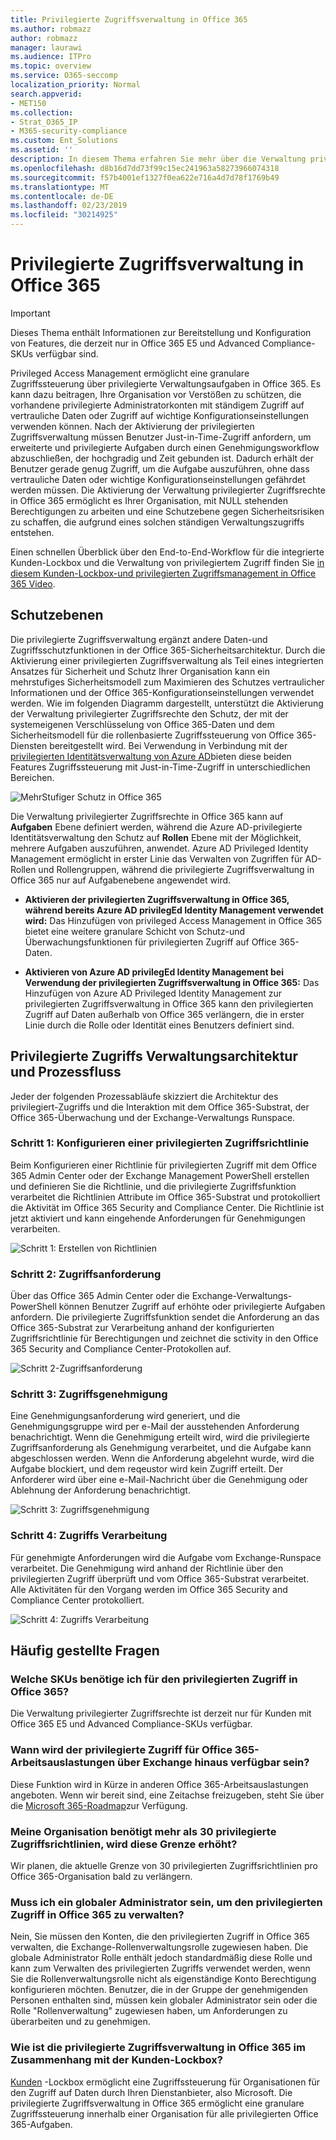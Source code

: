 ```yaml
---
title: Privilegierte Zugriffsverwaltung in Office 365
ms.author: robmazz
author: robmazz
manager: laurawi
ms.audience: ITPro
ms.topic: overview
ms.service: O365-seccomp
localization_priority: Normal
search.appverid:
- MET150
ms.collection:
- Strat_O365_IP
- M365-security-compliance
ms.custom: Ent_Solutions
ms.assetid: ''
description: In diesem Thema erfahren Sie mehr über die Verwaltung privilegierter Zugriffsrechte in Office 365
ms.openlocfilehash: d8b16d7dd73f99c15ec241963a58273966074318
ms.sourcegitcommit: f57b4001ef1327f0ea622e716a4d7d78f1769b49
ms.translationtype: MT
ms.contentlocale: de-DE
ms.lasthandoff: 02/23/2019
ms.locfileid: "30214925"
---
```

# <a name="privileged-access-management-in-office-365"></a>Privilegierte Zugriffsverwaltung in Office 365

> [!IMPORTANT]
> Dieses Thema enthält Informationen zur Bereitstellung und Konfiguration von Features, die derzeit nur in Office 365 E5 und Advanced Compliance-SKUs verfügbar sind.

Privileged Access Management ermöglicht eine granulare Zugriffssteuerung über privilegierte Verwaltungsaufgaben in Office 365. Es kann dazu beitragen, Ihre Organisation vor Verstößen zu schützen, die vorhandene privilegierte Administratorkonten mit ständigem Zugriff auf vertrauliche Daten oder Zugriff auf wichtige Konfigurationseinstellungen verwenden können. Nach der Aktivierung der privilegierten Zugriffsverwaltung müssen Benutzer Just-in-Time-Zugriff anfordern, um erweiterte und privilegierte Aufgaben durch einen Genehmigungsworkflow abzuschließen, der hochgradig und Zeit gebunden ist. Dadurch erhält der Benutzer gerade genug Zugriff, um die Aufgabe auszuführen, ohne dass vertrauliche Daten oder wichtige Konfigurationseinstellungen gefährdet werden müssen. Die Aktivierung der Verwaltung privilegierter Zugriffsrechte in Office 365 ermöglicht es Ihrer Organisation, mit NULL stehenden Berechtigungen zu arbeiten und eine Schutzebene gegen Sicherheitsrisiken zu schaffen, die aufgrund eines solchen ständigen Verwaltungszugriffs entstehen.

Einen schnellen Überblick über den End-to-End-Workflow für die integrierte Kunden-Lockbox und die Verwaltung von privilegiertem Zugriff finden Sie [in diesem Kunden-Lockbox-und privilegierten Zugriffsmanagement in Office 365 Video](https://go.microsoft.com/fwlink/?linkid=2066800).

## <a name="layers-of-protection"></a>Schutzebenen

Die privilegierte Zugriffsverwaltung ergänzt andere Daten-und Zugriffsschutzfunktionen in der Office 365-Sicherheitsarchitektur. Durch die Aktivierung einer privilegierten Zugriffsverwaltung als Teil eines integrierten Ansatzes für Sicherheit und Schutz Ihrer Organisation kann ein mehrstufiges Sicherheitsmodell zum Maximieren des Schutzes vertraulicher Informationen und der Office 365-Konfigurationseinstellungen verwendet werden. Wie im folgenden Diagramm dargestellt, unterstützt die Aktivierung der Verwaltung privilegierter Zugriffsrechte den Schutz, der mit der systemeigenen Verschlüsselung von Office 365-Daten und dem Sicherheitsmodell für die rollenbasierte Zugriffssteuerung von Office 365-Diensten bereitgestellt wird. Bei Verwendung in Verbindung mit der [privilegierten Identitätsverwaltung von Azure AD](https://docs.microsoft.com/azure/active-directory/active-directory-privileged-identity-management-configure)bieten diese beiden Features Zugriffssteuerung mit Just-in-Time-Zugriff in unterschiedlichen Bereichen.

![MehrStufiger Schutz in Office 365](media/pam-layered-protection.png)

Die Verwaltung privilegierter Zugriffsrechte in Office 365 kann auf **Aufgaben** Ebene definiert werden, während die Azure AD-privilegierte Identitätsverwaltung den Schutz auf **Rollen** Ebene mit der Möglichkeit, mehrere Aufgaben auszuführen, anwendet.  Azure AD Privileged Identity Management ermöglicht in erster Linie das Verwalten von Zugriffen für AD-Rollen und Rollengruppen, während die privilegierte Zugriffsverwaltung in Office 365 nur auf Aufgabenebene angewendet wird.

- **Aktivieren der privilegierten Zugriffsverwaltung in Office 365, während bereits Azure AD privilegEd Identity Management verwendet wird:** Das Hinzufügen von privileged Access Management in Office 365 bietet eine weitere granulare Schicht von Schutz-und Überwachungsfunktionen für privilegierten Zugriff auf Office 365-Daten.

- **Aktivieren von Azure AD privilegEd Identity Management bei Verwendung der privilegierten Zugriffsverwaltung in Office 365:**  Das Hinzufügen von Azure AD Privileged Identity Management zur privilegierten Zugriffsverwaltung in Office 365 kann den privilegierten Zugriff auf Daten außerhalb von Office 365 verlängern, die in erster Linie durch die Rolle oder Identität eines Benutzers definiert sind.  

## <a name="privileged-access-management-architecture-and-process-flow"></a>Privilegierte Zugriffs Verwaltungsarchitektur und Prozessfluss

Jeder der folgenden Prozessabläufe skizziert die Architektur des privilegiert-Zugriffs und die Interaktion mit dem Office 365-Substrat, der Office 365-Überwachung und der Exchange-Verwaltungs Runspace.

### <a name="step-1-configuring-a-privileged-access-policy"></a>Schritt 1: Konfigurieren einer privilegierten Zugriffsrichtlinie

Beim Konfigurieren einer Richtlinie für privilegierten Zugriff mit dem Office 365 Admin Center oder der Exchange Management PowerShell erstellen und definieren Sie die Richtlinie, und die privilegierte Zugriffsfunktion verarbeitet die Richtlinien Attribute im Office 365-Substrat und protokolliert die Aktivität im Office 365 Security and Compliance Center. Die Richtlinie ist jetzt aktiviert und kann eingehende Anforderungen für Genehmigungen verarbeiten.

![Schritt 1: Erstellen von Richtlinien](media/pam-step1-policy-creation.jpg)

### <a name="step-2-access-request"></a>Schritt 2: Zugriffsanforderung

Über das Office 365 Admin Center oder die Exchange-Verwaltungs-PowerShell können Benutzer Zugriff auf erhöhte oder privilegierte Aufgaben anfordern. Die privilegierte Zugriffsfunktion sendet die Anforderung an das Office 365-Substrat zur Verarbeitung anhand der konfigurierten Zugriffsrichtlinie für Berechtigungen und zeichnet die sctivity in den Office 365 Security and Compliance Center-Protokollen auf.

![Schritt 2-Zugriffsanforderung](media/pam-step2-access-request.jpg)

### <a name="step-3-access-approval"></a>Schritt 3: Zugriffsgenehmigung

Eine Genehmigungsanforderung wird generiert, und die Genehmigungsgruppe wird per e-Mail der ausstehenden Anforderung benachrichtigt. Wenn die Genehmigung erteilt wird, wird die privilegierte Zugriffsanforderung als Genehmigung verarbeitet, und die Aufgabe kann abgeschlossen werden. Wenn die Anforderung abgelehnt wurde, wird die Aufgabe blockiert, und dem reqeustor wird kein Zugriff erteilt. Der Anforderer wird über eine e-Mail-Nachricht über die Genehmigung oder Ablehnung der Anforderung benachrichtigt.

![Schritt 3: Zugriffsgenehmigung](media/pam-step3-access-approval.jpg)

### <a name="step-4-access-processing"></a>Schritt 4: Zugriffs Verarbeitung

Für genehmigte Anforderungen wird die Aufgabe vom Exchange-Runspace verarbeitet. Die Genehmigung wird anhand der Richtlinie über den privilegierten Zugriff überprüft und vom Office 365-Substrat verarbeitet. Alle Aktivitäten für den Vorgang werden im Office 365 Security and Compliance Center protokolliert.

![Schritt 4: Zugriffs Verarbeitung](media/pam-step4-access-processing.jpg)

## <a name="frequently-asked-questions"></a>Häufig gestellte Fragen

### <a name="what-skus-do-i-need-to-use-privileged-access-in-office-365"></a>Welche SKUs benötige ich für den privilegierten Zugriff in Office 365?
Die Verwaltung privilegierter Zugriffsrechte ist derzeit nur für Kunden mit Office 365 E5 und Advanced Compliance-SKUs verfügbar.

### <a name="when-will-privileged-access-be-available-for-office-365-workloads-beyond-exchange"></a>Wann wird der privilegierte Zugriff für Office 365-Arbeitsauslastungen über Exchange hinaus verfügbar sein?
Diese Funktion wird in Kürze in anderen Office 365-Arbeitsauslastungen angeboten. Wenn wir bereit sind, eine Zeitachse freizugeben, steht Sie über die [Microsoft 365-Roadmap](https://www.microsoft.com/microsoft-365/roadmap)zur Verfügung.

### <a name="my-organization-needs-more-than-30-privileged-access-polices-will-this-limit-be-increased"></a>Meine Organisation benötigt mehr als 30 privilegierte Zugriffsrichtlinien, wird diese Grenze erhöht?

Wir planen, die aktuelle Grenze von 30 privilegierten Zugriffsrichtlinien pro Office 365-Organisation bald zu verlängern.

### <a name="do-i-need-to-be-a-global-admin-to-manage-privileged-access-in-office-365"></a>Muss ich ein globaler Administrator sein, um den privilegierten Zugriff in Office 365 zu verwalten?
Nein, Sie müssen den Konten, die den privilegierten Zugriff in Office 365 verwalten, die Exchange-Rollenverwaltungsrolle zugewiesen haben. Die globale Administrator Rolle enthält jedoch standardmäßig diese Rolle und kann zum Verwalten des privilegierten Zugriffs verwendet werden, wenn Sie die Rollenverwaltungsrolle nicht als eigenständige Konto Berechtigung konfigurieren möchten. Benutzer, die in der Gruppe der genehmigenden Personen enthalten sind, müssen kein globaler Administrator sein oder die Rolle "Rollenverwaltung" zugewiesen haben, um Anforderungen zu überarbeiten und zu genehmigen. 

### <a name="how-is-privileged-access-management-in-office-365-related-to-customer-lockbox"></a>Wie ist die privilegierte Zugriffsverwaltung in Office 365 im Zusammenhang mit der Kunden-Lockbox?
[Kunden](https://docs.microsoft.com/office365/admin/manage/customer-lockbox-requests) -Lockbox ermöglicht eine Zugriffssteuerung für Organisationen für den Zugriff auf Daten durch Ihren Dienstanbieter, also Microsoft. Die privilegierte Zugriffsverwaltung in Office 365 ermöglicht eine granulare Zugriffssteuerung innerhalb einer Organisation für alle privilegierten Office 365-Aufgaben.
